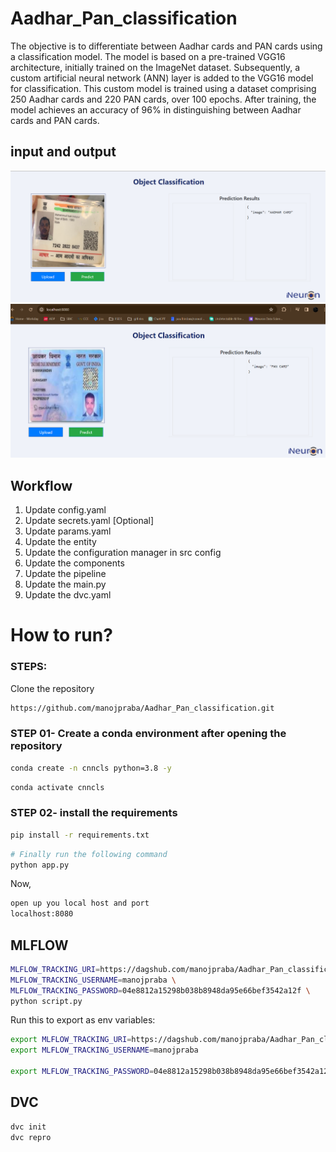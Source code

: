 # Aadhar_Pan_classification
The objective is to differentiate between Aadhar cards and PAN cards using a classification model. The model is based on a pre-trained VGG16 architecture, initially trained on the ImageNet dataset. Subsequently, a custom artificial neural network (ANN) layer is added to the VGG16 model for classification. This custom model is trained using a dataset comprising 250 Aadhar cards and 220 PAN cards, over 100 epochs. After training, the model achieves an accuracy of 96% in distinguishing between Aadhar cards and PAN cards.

## input and output
![alt tag](https://github.com/manojpraba/Aadhar_Pan_classification/blob/main/sceenshots/aadhar_predict.png)
![alt tag](https://github.com/manojpraba/Aadhar_Pan_classification/blob/main/sceenshots/pan_predict.png)

## Workflow
1. Update config.yaml
2. Update secrets.yaml [Optional]
3. Update params.yaml
4. Update the entity
5. Update the configuration manager in src config
6. Update the components
7. Update the pipeline 
8. Update the main.py
9. Update the dvc.yaml

# How to run?
### STEPS:

Clone the repository

```bash
https://github.com/manojpraba/Aadhar_Pan_classification.git
```
### STEP 01- Create a conda environment after opening the repository

```bash
conda create -n cnncls python=3.8 -y
```

```bash
conda activate cnncls
```


### STEP 02- install the requirements
```bash
pip install -r requirements.txt
```


```bash
# Finally run the following command
python app.py
```

Now,
```bash
open up you local host and port
localhost:8080
```


## MLFLOW
```bash
MLFLOW_TRACKING_URI=https://dagshub.com/manojpraba/Aadhar_Pan_classification.mlflow \
MLFLOW_TRACKING_USERNAME=manojpraba \
MLFLOW_TRACKING_PASSWORD=04e8812a15298b038b8948da95e66bef3542a12f \
python script.py
```
Run this to export as env variables:
```bash
export MLFLOW_TRACKING_URI=https://dagshub.com/manojpraba/Aadhar_Pan_classification.mlflow
export MLFLOW_TRACKING_USERNAME=manojpraba 

export MLFLOW_TRACKING_PASSWORD=04e8812a15298b038b8948da95e66bef3542a12f
```
## DVC
```bash
dvc init
dvc repro
